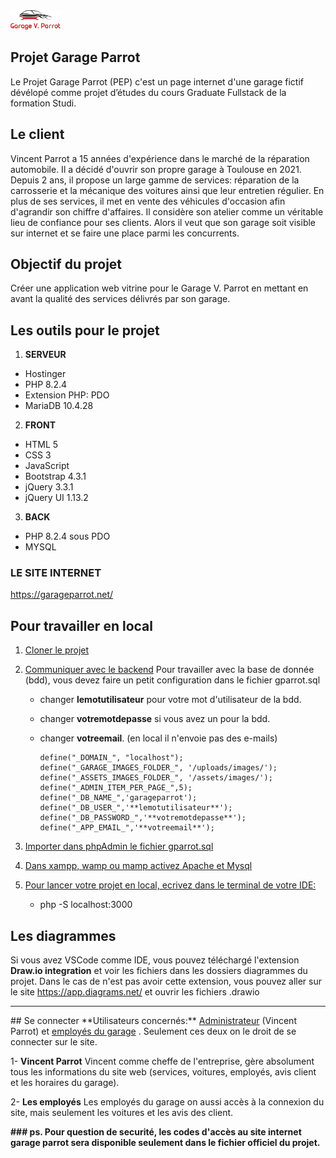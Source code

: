 <img src='./assets/images/logo_car_title.png' width="80">

## Projet Garage Parrot

Le Projet Garage Parrot (PEP) c'est un page internet d'une garage fictif dévélopé comme projet d’études du cours Graduate Fullstack de la formation Studi.

## Le client

Vincent Parrot a 15 années d'expérience dans le marché de la réparation automobile. Il a décidé d'ouvrir son propre garage à Toulouse en 2021. Depuis 2 ans, il propose un large gamme de services: réparation de la carrosserie et la mécanique des voitures ainsi que leur entretien régulier. En plus de ses services, il met en vente des véhicules d'occasion afin d'agrandir son chiffre d'affaires. Il considère son atelier comme un véritable lieu de confiance pour ses clients. Alors il veut que son garage soit visible sur internet et se faire une place parmi les concurrents.

## Objectif du projet

Créer une application web vitrine pour le Garage V. Parrot en mettant en avant la qualité des services délivrés par son garage.

## Les outils pour le projet

1. **SERVEUR**

- Hostinger
- PHP 8.2.4
- Extension PHP: PDO
- MariaDB 10.4.28
  <br>

2. **FRONT**

- HTML 5
- CSS 3
- JavaScript
- Bootstrap 4.3.1
- jQuery 3.3.1
- jQuery UI 1.13.2
  <br>

3. **BACK**

- PHP 8.2.4 sous PDO
- MYSQL
  <br>

### LE SITE INTERNET

https://garageparrot.net/

## Pour travailler en local

1.  <u>Cloner le projet</u>
    <br>
2.  <u>Communiquer avec le backend</u>
    Pour travailler avec la base de donnée (bdd), vous devez faire un petit configuration dans le fichier gparrot.sql

    - changer **lemotutilisateur** pour votre mot d'utilisateur de la bdd.
    - changer **votremotdepasse** si vous avez un pour la bdd.
    - changer **votreemail**. (en local il n'envoie pas des e-mails)
      <br>

          define("_DOMAIN_", "localhost");
          define("_GARAGE_IMAGES_FOLDER_", '/uploads/images/');
          define("_ASSETS_IMAGES_FOLDER_", '/assets/images/');
          define("_ADMIN_ITEM_PER_PAGE_",5);
          define("_DB_NAME_",'garageparrot');
          define("_DB_USER_",'**lemotutilisateur**');
          define("_DB_PASSWORD_",'**votremotdepasse**');
          define("_APP_EMAIL_",'**votreemail**');

3.  <u>Importer dans phpAdmin le fichier gparrot.sql</u>
    <br>
4.  <u>Dans xampp, wamp ou mamp activez Apache et Mysql</u>
    <br>
5.  <u>Pour lancer votre projet en local, ecrivez dans le terminal de votre IDE:</u>

    - php -S localhost:3000
      <br>

## Les diagrammes

Si vous avez VSCode comme IDE, vous pouvez téléchargé l'extension **Draw.io integration** et voir les fichiers dans les dossiers diagrammes du projet. Dans le cas de n'est pas avoir cette extension, vous pouvez aller sur le site https://app.diagrams.net/ et ouvrir les fichiers .drawio

<hr>
## Se connecter
**Utilisateurs concernés:** <u>Administrateur</u> (Vincent Parrot) et <u>employés du garage</u> . Seulement ces deux on le droit de se connecter sur le site.

1- **Vincent Parrot**
Vincent comme cheffe de l'entreprise, gère absolument tous les informations du site web (services, voitures, employés, avis client et les horaires du garage).

2- **Les employés**
Les employés du garage on aussi accès à la connexion du site, mais seulement les voitures et les avis des client.

**### ps. Pour question de securité, les codes d'accès au site internet garage parrot sera disponible seulement dans le fichier officiel du projet.**
